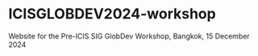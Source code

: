 # ICISGLOBDEV2024-workshop
Website for the Pre-ICIS SIG GlobDev Workshop, Bangkok, 15 December 2024
